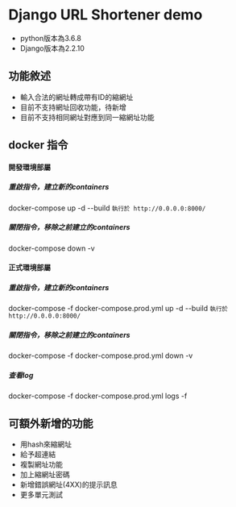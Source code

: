 # Django URL Shortener demo

* python版本為3.6.8
* Django版本為2.2.10

## 功能敘述
* 輸入合法的網址轉成帶有ID的縮網址
* 目前不支持網址回收功能，待新增
* 目前不支持相同網址對應到同一縮網址功能

## docker 指令
#### 開發環境部屬

##### 重啟指令，建立新的containers
docker-compose up -d --build
`執行於 http://0.0.0.0:8000/`
##### 關閉指令，移除之前建立的containers
docker-compose down -v

#### 正式環境部屬

##### 重啟指令，建立新的containers
docker-compose -f docker-compose.prod.yml up -d --build
`執行於 http://0.0.0.0:8000/`

##### 關閉指令，移除之前建立的containers
docker-compose -f docker-compose.prod.yml down -v

##### 查看log
docker-compose -f docker-compose.prod.yml logs -f 

## 可額外新增的功能
* 用hash來縮網址
* 給予超連結
* 複製網址功能
* 加上縮網址密碼
* 新增錯誤網址(4XX)的提示訊息
* 更多單元測試